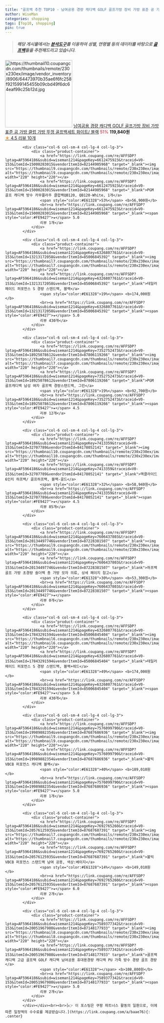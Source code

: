 ```yaml
---
title: "골프백 추천 TOP10 - 남여공용 경량 캐디백 GOLF 골프가방 장비 가방 표준 공 가방 클럽 가방 뚜껑 골프백세트 화이트/ 블랙"
author: WiseMan
categories: shopping
tags: [Top10, shopping]
pin: true
---
```


> ##### 해당 게시물에서는 [**분석도구**](https://itemscout.io/)를 이용하여 **성별**, **연령별** 등의 데이터를 바탕으로 [**골프백**](https://link.coupang.com/a/baae76)들을 추천해드리고 있습니다.
<div class="container"><div class="row">
            <div class="col-6 col-sm-4 col-lg-4 col-lg-3">
                <div class="product-container">
                    <a href="https://link.coupang.com/re/AFFSDP?lptag=AF5964186&subid=wiseman1214&pageKey=7543829836&traceid=V0-153&itemId=19837636934&vendorItemId=86939242778" target="_blank"><img src="https://thumbnail10.coupangcdn.com/thumbnails/remote/230x230ex/image/vendor_inventory/8906/64473970b35ae6f6fc258f921599145455b09cbd49f6dc64eaf99c25b12d.jpg" alt="https://thumbnail10.coupangcdn.com/thumbnails/remote/230x230ex/image/vendor_inventory/8906/64473970b35ae6f6fc258f921599145455b09cbd49f6dc64eaf99c25b12d.jpg" width="220" height="220"></a>
                    <a href="https://link.coupang.com/re/AFFSDP?lptag=AF5964186&subid=wiseman1214&pageKey=7543829836&traceid=V0-153&itemId=19837636934&vendorItemId=86939242778" target="_blank">남여공용 경량 캐디백 GOLF 골프가방 장비 가방 표준 공 가방 클럽 가방 뚜껑 골프백세트 화이트/ 블랙</a>
                    <span style="color:#E61328">51%</span> <b>119,840원</b>
                    <br><a href="https://link.coupang.com/re/AFFSDP?lptag=AF5964186&subid=wiseman1214&pageKey=7543829836&traceid=V0-153&itemId=19837636934&vendorItemId=86939242778" target="_blank"><span style="color:#FE9427">★</span> 4.5
                    리뷰 10개</a>
                </div>
            </div>
            
            <div class="col-6 col-sm-4 col-lg-4 col-lg-3">
                <div class="product-container">
                    <a href="https://link.coupang.com/re/AFFSDP?lptag=AF5964186&subid=wiseman1214&pageKey=6612475923&traceid=V0-153&itemId=15000283015&vendorItemId=82144905968" target="_blank"><img src="https://thumbnail9.coupangcdn.com/thumbnails/remote/230x230ex/image/vendor_inventory/a30d/2eb49e86fba5a15de0476d4264345a0606c7c51ead4d74eed03a7ba726a9.jpg" alt="https://thumbnail9.coupangcdn.com/thumbnails/remote/230x230ex/image/vendor_inventory/a30d/2eb49e86fba5a15de0476d4264345a0606c7c51ead4d74eed03a7ba726a9.jpg" width="220" height="220"></a>
                    <a href="https://link.coupang.com/re/AFFSDP?lptag=AF5964186&subid=wiseman1214&pageKey=6612475923&traceid=V0-153&itemId=15000283015&vendorItemId=82144905968" target="_blank">PGM 골프 캐디백 방수 카무플라주 클럽백QB120, QB120-White, 1개</a>
                    <span style="color:#E61328">53%</span> <b>56,900원</b>
                    <br><a href="https://link.coupang.com/re/AFFSDP?lptag=AF5964186&subid=wiseman1214&pageKey=6612475923&traceid=V0-153&itemId=15000283015&vendorItemId=82144905968" target="_blank"><span style="color:#FE9427">★</span> 5.0
                    리뷰 1개</a>
                </div>
            </div>
            
            <div class="col-6 col-sm-4 col-lg-4 col-lg-3">
                <div class="product-container">
                    <a href="https://link.coupang.com/re/AFFSDP?lptag=AF5964186&subid=wiseman1214&pageKey=6326807761&traceid=V0-153&itemId=13213172058&vendorItemId=85006845392" target="_blank"><img src="https://thumbnail7.coupangcdn.com/thumbnails/remote/230x230ex/image/vendor_inventory/f10f/281c61f5c5c8c06eca82768d45e7ed8e4ce4aa6ab9ce39bd1a33e99d13a3.jpg" alt="https://thumbnail7.coupangcdn.com/thumbnails/remote/230x230ex/image/vendor_inventory/f10f/281c61f5c5c8c06eca82768d45e7ed8e4ce4aa6ab9ce39bd1a33e99d13a3.jpg" width="220" height="220"></a>
                    <a href="https://link.coupang.com/re/AFFSDP?lptag=AF5964186&subid=wiseman1214&pageKey=6326807761&traceid=V0-153&itemId=13213172058&vendorItemId=85006845392" target="_blank">테일러메이드 퍼포먼스 S 경량 스탠드백, 블랙</a>
                    <span style="color:#E61328">19%</span> <b>174,000원</b>
                    <br><a href="https://link.coupang.com/re/AFFSDP?lptag=AF5964186&subid=wiseman1214&pageKey=6326807761&traceid=V0-153&itemId=13213172058&vendorItemId=85006845392" target="_blank"><span style="color:#FE9427">★</span> 5.0
                    리뷰 430개</a>
                </div>
            </div>
            
            <div class="col-6 col-sm-4 col-lg-4 col-lg-3">
                <div class="product-container">
                    <a href="https://link.coupang.com/re/AFFSDP?lptag=AF5964186&subid=wiseman1214&pageKey=7352752473&traceid=V0-153&itemId=18925078612&vendorItemId=87806119266" target="_blank"><img src="https://thumbnail7.coupangcdn.com/thumbnails/remote/230x230ex/image/vendor_inventory/f2a6/f673c3ae5db3bb8510a4f5f0a8d2a513ddf9f78aa11531c966bf02d8ae40.jpg" alt="https://thumbnail7.coupangcdn.com/thumbnails/remote/230x230ex/image/vendor_inventory/f2a6/f673c3ae5db3bb8510a4f5f0a8d2a513ddf9f78aa11531c966bf02d8ae40.jpg" width="220" height="220"></a>
                    <a href="https://link.coupang.com/re/AFFSDP?lptag=AF5964186&subid=wiseman1214&pageKey=7352752473&traceid=V0-153&itemId=18925078612&vendorItemId=87806119266" target="_blank">PGM 골프캐디백 남성 여자 골프백 경량스탠드백, 그린</a>
                    <span style="color:#E61328">19%</span> <b>92,700원</b>
                    <br><a href="https://link.coupang.com/re/AFFSDP?lptag=AF5964186&subid=wiseman1214&pageKey=7352752473&traceid=V0-153&itemId=18925078612&vendorItemId=87806119266" target="_blank"><span style="color:#FE9427">★</span> 4.5
                    리뷰 12개</a>
                </div>
            </div>
            
            <div class="col-6 col-sm-4 col-lg-4 col-lg-3">
                <div class="product-container">
                    <a href="https://link.coupang.com/re/AFFSDP?lptag=AF5964186&subid=wiseman1214&pageKey=7413359&traceid=V0-153&itemId=32707789&vendorItemId=84178052141" target="_blank"><img src="https://thumbnail10.coupangcdn.com/thumbnails/remote/230x230ex/image/vendor_inventory/4387/2627b419d92520c31004e0b03bc3b9db6244bae4e06801349ab0f1267d0a.jpg" alt="https://thumbnail10.coupangcdn.com/thumbnails/remote/230x230ex/image/vendor_inventory/4387/2627b419d92520c31004e0b03bc3b9db6244bae4e06801349ab0f1267d0a.jpg" width="220" height="220"></a>
                    <a href="https://link.coupang.com/re/AFFSDP?lptag=AF5964186&subid=wiseman1214&pageKey=7413359&traceid=V0-153&itemId=32707789&vendorItemId=84178052141" target="_blank">맥클라이드 6인치 하프백/ 골프하프백, 블랙-골드</a>
                    <span style="color:#E61328">32%</span> <b>58,940원</b>
                    <br><a href="https://link.coupang.com/re/AFFSDP?lptag=AF5964186&subid=wiseman1214&pageKey=7413359&traceid=V0-153&itemId=32707789&vendorItemId=84178052141" target="_blank"><span style="color:#FE9427">★</span> 4.5
                    리뷰 85개</a>
                </div>
            </div>
            
            <div class="col-6 col-sm-4 col-lg-4 col-lg-3">
                <div class="product-container">
                    <a href="https://link.coupang.com/re/AFFSDP?lptag=AF5964186&subid=wiseman1214&pageKey=7606437803&traceid=V0-153&itemId=20134497746&vendorItemId=87228381507" target="_blank"><img src="https://thumbnail9.coupangcdn.com/thumbnails/remote/230x230ex/image/vendor_inventory/522a/05375baceac9927abca54b346f870aa396528f1b43b01152591e16ea24d3.jpg" alt="https://thumbnail9.coupangcdn.com/thumbnails/remote/230x230ex/image/vendor_inventory/522a/05375baceac9927abca54b346f870aa396528f1b43b01152591e16ea24d3.jpg" width="220" height="220"></a>
                    <a href="https://link.coupang.com/re/AFFSDP?lptag=AF5964186&subid=wiseman1214&pageKey=7606437803&traceid=V0-153&itemId=20134497746&vendorItemId=87228381507" target="_blank">하프백 골프 가방 초경량 숄더백 총 가방 모자 의류, 상세 페이지 참고</a>
                    <span style="color:#E61328">30%</span> <b>53,300원</b>
                    <br><a href="https://link.coupang.com/re/AFFSDP?lptag=AF5964186&subid=wiseman1214&pageKey=7606437803&traceid=V0-153&itemId=20134497746&vendorItemId=87228381507" target="_blank"><span style="color:#FE9427">★</span> 
                    리뷰 0개</a>
                </div>
            </div>
            
            <div class="col-6 col-sm-4 col-lg-4 col-lg-3">
                <div class="product-container">
                    <a href="https://link.coupang.com/re/AFFSDP?lptag=AF5964186&subid=wiseman1214&pageKey=6326807761&traceid=V0-153&itemId=17843291594&vendorItemId=85006845404" target="_blank"><img src="https://thumbnail6.coupangcdn.com/thumbnails/remote/230x230ex/image/vendor_inventory/188d/e9713dc45ffa803b5233dc9bbe99b75e5a5d93d3dca03e8b4e254a61b19e.jpg" alt="https://thumbnail6.coupangcdn.com/thumbnails/remote/230x230ex/image/vendor_inventory/188d/e9713dc45ffa803b5233dc9bbe99b75e5a5d93d3dca03e8b4e254a61b19e.jpg" width="220" height="220"></a>
                    <a href="https://link.coupang.com/re/AFFSDP?lptag=AF5964186&subid=wiseman1214&pageKey=6326807761&traceid=V0-153&itemId=17843291594&vendorItemId=85006845404" target="_blank">테일러메이드 퍼포먼스 S 경량 스탠드백, 블랙+레드</a>
                    <span style="color:#E61328">49%</span> <b>174,000원</b>
                    <br><a href="https://link.coupang.com/re/AFFSDP?lptag=AF5964186&subid=wiseman1214&pageKey=6326807761&traceid=V0-153&itemId=17843291594&vendorItemId=85006845404" target="_blank"><span style="color:#FE9427">★</span> 5.0
                    리뷰 430개</a>
                </div>
            </div>
            
            <div class="col-6 col-sm-4 col-lg-4 col-lg-3">
                <div class="product-container">
                    <a href="https://link.coupang.com/re/AFFSDP?lptag=AF5964186&subid=wiseman1214&pageKey=7576099790&traceid=V0-153&itemId=19989882354&vendorItemId=87687686936" target="_blank"><img src="https://thumbnail9.coupangcdn.com/thumbnails/remote/230x230ex/image/vendor_inventory/f168/410163b49d8466b10044902a76ceb7082bffe6ee738cf367422e2aa33e33.jpg" alt="https://thumbnail9.coupangcdn.com/thumbnails/remote/230x230ex/image/vendor_inventory/f168/410163b49d8466b10044902a76ceb7082bffe6ee738cf367422e2aa33e33.jpg" width="220" height="220"></a>
                    <a href="https://link.coupang.com/re/AFFSDP?lptag=AF5964186&subid=wiseman1214&pageKey=7576099790&traceid=V0-153&itemId=19989882354&vendorItemId=87687686936" target="_blank">볼빅 VBCB 퍼포먼스 캐디백 블랙</a>
                    <span style="color:#E61328">40%</span> <b>189,010원</b>
                    <br><a href="https://link.coupang.com/re/AFFSDP?lptag=AF5964186&subid=wiseman1214&pageKey=7576099790&traceid=V0-153&itemId=19989882354&vendorItemId=87687686936" target="_blank"><span style="color:#FE9427">★</span> 5.0
                    리뷰 1개</a>
                </div>
            </div>
            
            <div class="col-6 col-sm-4 col-lg-4 col-lg-3">
                <div class="product-container">
                    <a href="https://link.coupang.com/re/AFFSDP?lptag=AF5964186&subid=wiseman1214&pageKey=7692765260&traceid=V0-153&itemId=20576125935&vendorItemId=87687687391" target="_blank"><img src="https://thumbnail7.coupangcdn.com/thumbnails/remote/230x230ex/image/vendor_inventory/59e8/16a3e62c20d5e4a80d25e49131c1846474c320d8c0e13d114f68a34bdda0.jpg" alt="https://thumbnail7.coupangcdn.com/thumbnails/remote/230x230ex/image/vendor_inventory/59e8/16a3e62c20d5e4a80d25e49131c1846474c320d8c0e13d114f68a34bdda0.jpg" width="220" height="220"></a>
                    <a href="https://link.coupang.com/re/AFFSDP?lptag=AF5964186&subid=wiseman1214&pageKey=7692765260&traceid=V0-153&itemId=20576125935&vendorItemId=87687687391" target="_blank">볼빅 VBCB 퍼포먼스 스탠드백 남여 공용, 색상:베이지</a>
                    <span style="color:#E61328">14%</span> <b>149,010원</b>
                    <br><a href="https://link.coupang.com/re/AFFSDP?lptag=AF5964186&subid=wiseman1214&pageKey=7692765260&traceid=V0-153&itemId=20576125935&vendorItemId=87687687391" target="_blank"><span style="color:#FE9427">★</span> 6.0
                    리뷰 2개</a>
                </div>
            </div>
            
            <div class="col-6 col-sm-4 col-lg-4 col-lg-3">
                <div class="product-container">
                    <a href="https://link.coupang.com/re/AFFSDP?lptag=AF5964186&subid=wiseman1214&pageKey=7589377342&traceid=V0-153&itemId=20051967980&vendorItemId=87148177933" target="_blank"><img src="https://thumbnail8.coupangcdn.com/thumbnails/remote/230x230ex/image/vendor_inventory/2529/bd6c8d4d2cdcb18621e4c1874b7dfface59c4438d1fd7692d5bb2af6507b.jpg" alt="https://thumbnail8.coupangcdn.com/thumbnails/remote/230x230ex/image/vendor_inventory/2529/bd6c8d4d2cdcb18621e4c1874b7dfface59c4438d1fd7692d5bb2af6507b.jpg" width="220" height="220"></a>
                    <a href="https://link.coupang.com/re/AFFSDP?lptag=AF5964186&subid=wiseman1214&pageKey=7589377342&traceid=V0-153&itemId=20051967980&vendorItemId=87148177933" target="_blank">골프백 캐디백 고급 골프백 GOLF 캐디백 남여공용 휴대용경량 캐디백 PU 가죽 방수 경량 골프 경량</a>
                    <span style="color:#E61328"></span> <b>108,800원</b>
                    <br><a href="https://link.coupang.com/re/AFFSDP?lptag=AF5964186&subid=wiseman1214&pageKey=7589377342&traceid=V0-153&itemId=20051967980&vendorItemId=87148177933" target="_blank"><span style="color:#FE9427">★</span> 5.0
                    리뷰 2개</a>
                </div>
            </div>
            </div></div><br><br>[👉 이 포스팅은 쿠팡 파트너스 활동의 일환으로, 이에 따른 일정액의 수수료를 제공받습니다.](https://link.coupang.com/a/baae76){: .center}